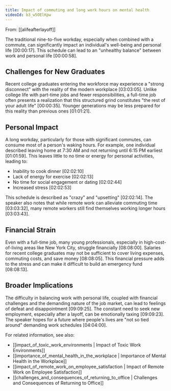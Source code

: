 ```yaml
---
title: Impact of commuting and long work hours on mental health
videoId: b3_w5OElKpw
---
```


From: [[alifeafterlayoff]] <br/> 

The traditional nine-to-five workday, especially when combined with a commute, can significantly impact an individual's well-being and personal life <a class="yt-timestamp" data-t="00:00:17">[00:00:17]</a>. This schedule can lead to an "unhealthy balance" between work and personal life <a class="yt-timestamp" data-t="00:00:58">[00:00:58]</a>.

## Challenges for New Graduates

Recent college graduates entering the workforce may experience a "strong disconnect" with the reality of the modern workplace <a class="yt-timestamp" data-t="03:03:05">[03:03:05]</a>. Unlike college life with part-time jobs and fewer responsibilities, a full-time job often presents a realization that this structured grind constitutes "the rest of your adult life" <a class="yt-timestamp" data-t="00:00:35">[00:00:35]</a>. Younger generations may be less prepared for this reality than previous ones <a class="yt-timestamp" data-t="01:01:21">[01:01:21]</a>.

## Personal Impact

A long workday, particularly for those with significant commutes, can consume most of a person's waking hours. For example, one individual described leaving home at 7:30 AM and not returning until 6:15 PM earliest <a class="yt-timestamp" data-t="01:01:59">[01:01:59]</a>. This leaves little to no time or energy for personal activities, leading to:
*   Inability to cook dinner <a class="yt-timestamp" data-t="02:02:10">[02:02:10]</a>
*   Lack of energy for exercise <a class="yt-timestamp" data-t="02:02:13">[02:02:13]</a>
*   No time for social engagement or dating <a class="yt-timestamp" data-t="02:02:44">[02:02:44]</a>
*   Increased stress <a class="yt-timestamp" data-t="02:02:53">[02:02:53]</a>

This schedule is described as "crazy" and "upsetting" <a class="yt-timestamp" data-t="02:02:14">[02:02:14]</a>. The speaker also notes that while remote work can alleviate commuting time <a class="yt-timestamp" data-t="03:03:32">[03:03:32]</a>, many remote workers still find themselves working longer hours <a class="yt-timestamp" data-t="03:03:43">[03:03:43]</a>.

## Financial Strain

Even with a full-time job, many young professionals, especially in high-cost-of-living areas like New York City, struggle financially <a class="yt-timestamp" data-t="08:08:00">[08:08:00]</a>. Salaries for recent college graduates may not be sufficient to cover living expenses, commuting costs, and save money <a class="yt-timestamp" data-t="08:08:05">[08:08:05]</a>. This financial pressure adds to the stress and can make it difficult to build an emergency fund <a class="yt-timestamp" data-t="08:08:13">[08:08:13]</a>.

## Broader Implications

The difficulty in balancing work with personal life, coupled with financial challenges and the demanding nature of the job market, can lead to feelings of defeat and disappointment <a class="yt-timestamp" data-t="09:09:25">[09:09:25]</a>. The constant need to seek new employment, especially after a layoff, can be emotionally taxing <a class="yt-timestamp" data-t="09:09:23">[09:09:23]</a>. The speaker hopes for a future where people's lives are "not so tied around" demanding work schedules <a class="yt-timestamp" data-t="04:04:00">[04:04:00]</a>.

For related information, see also:
*   [[impact_of_toxic_work_environments | Impact of Toxic Work Environments]]
*   [[importance_of_mental_health_in_the_workplace | Importance of Mental Health in the Workplace]]
*   [[impact_of_remote_work_on_employee_satisfaction | Impact of Remote Work on Employee Satisfaction]]
*   [[challenges_and_consequences_of_returning_to_office | Challenges and Consequences of Returning to Office]]
